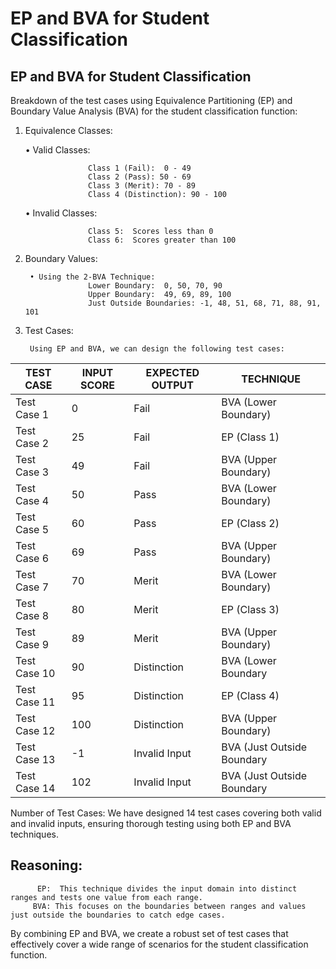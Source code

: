 # EP and BVA for Student Classification

## EP and BVA for Student Classification

Breakdown of the test cases using Equivalence Partitioning (EP) and Boundary Value Analysis (BVA) for the student classification function:

1. Equivalence Classes:

    • Valid Classes:
   
                     Class 1 (Fail):  0 - 49
                     Class 2 (Pass): 50 - 69
                     Class 3 (Merit): 70 - 89
                     Class 4 (Distinction): 90 - 100

    • Invalid Classes:
   
                     Class 5:  Scores less than 0 
                     Class 6:  Scores greater than 100

2. Boundary Values:
   
        • Using the 2-BVA Technique:
                     Lower Boundary:  0, 50, 70, 90
                     Upper Boundary:  49, 69, 89, 100
                     Just Outside Boundaries: -1, 48, 51, 68, 71, 88, 91, 101


3. Test Cases:

        Using EP and BVA, we can design the following test cases:


| TEST CASE      | INPUT SCORE    | EXPECTED OUTPUT | TECHNIQUE                  |
| -------------- | -------------- | --------------- | -------------------------  |
| Test Case 1    | 0              | Fail            | BVA (Lower Boundary)       |
| Test Case 2    | 25             | Fail            | EP (Class 1)               |
| Test Case 3    | 49             | Fail            | BVA (Upper Boundary)       |
| Test Case 4    | 50             | Pass            | BVA (Lower Boundary)       |
| Test Case 5    | 60             | Pass            | EP (Class 2)               |
| Test Case 6    | 69             | Pass            | BVA (Upper Boundary)       |
| Test Case 7    | 70             | Merit           | BVA (Lower Boundary)       |
| Test Case 8    | 80             | Merit           | EP (Class 3)               |
| Test Case 9    | 89             | Merit           | BVA (Upper Boundary)       |
| Test Case 10   | 90             | Distinction     | BVA (Lower Boundary        |
| Test Case 11   | 95             | Distinction     | EP (Class 4)               |
| Test Case 12   | 100            | Distinction     | BVA (Upper Boundary)       |
| Test Case 13   | -1             | Invalid Input   | BVA (Just Outside Boundary |
| Test Case 14   | 102            | Invalid Input   | BVA (Just Outside Boundary |



Number of Test Cases: We have designed 14 test cases covering both valid and invalid inputs, ensuring thorough testing using both EP and BVA techniques.

## Reasoning:
          EP:  This technique divides the input domain into distinct ranges and tests one value from each range.
         BVA: This focuses on the boundaries between ranges and values just outside the boundaries to catch edge cases.

By combining EP and BVA, we create a robust set of test cases that effectively cover a wide range of scenarios for the student classification function.
